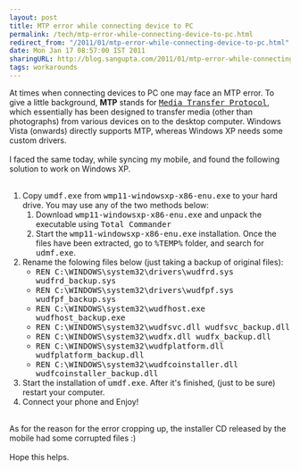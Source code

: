 ```yaml
---
layout: post
title: MTP error while connecting device to PC
permalink: /tech/mtp-error-while-connecting-device-to-pc.html
redirect_from: "/2011/01/mtp-error-while-connecting-device-to-pc.html"
date: Mon Jan 17 08:57:00 IST 2011
sharingURL: http://blog.sangupta.com/2011/01/mtp-error-while-connecting-device-to-pc.html
tags: workarounds
---
```


At times when connecting devices to PC one may face an MTP error. To give a little background, 
<b>MTP</b> stands for 
<tt><a href="http://en.wikipedia.org/wiki/Media_Transfer_Protocol">Media Transfer Protocol</a></tt>, which essentially has been designed to transfer media (other than photographs) from various devices on to the desktop computer. Windows Vista (onwards) directly supports MTP, whereas Windows XP needs some custom drivers.
<br>
<br>I faced the same today, while syncing my mobile, and found the following solution to work on Windows XP.
<br>
<br>
<ol>
    <li>Copy <tt>umdf.exe</tt> from <tt>wmp11-windowsxp-x86-enu.exe</tt> to your hard drive. You may use any of the two methods below:<br>
        <ol>
            <li>Download <tt>wmp11-windowsxp-x86-enu.exe</tt> and unpack the executable using <tt>Total Commander</tt></li>
            <li>Start the <tt>wmp11-windowsxp-x86-enu.exe</tt> installation. Once the files have been extracted, go to <tt>%TEMP%</tt> folder, and search for <tt>udmf.exe</tt>.</li>
        </ol></li>
    <li>Rename the folowing files below (just taking a backup of original files):<br>
        <ul>
            <li><tt>REN C:\WINDOWS\system32\drivers\wudfrd.sys wudfrd_backup.sys</tt></li>
            <li><tt>REN C:\WINDOWS\system32\drivers\wudfpf.sys wudfpf_backup.sys</tt></li>
            <li><tt>REN C:\WINDOWS\system32\wudfhost.exe wudfhost_backup.exe</tt></li>
            <li><tt>REN C:\WINDOWS\system32\wudfsvc.dll wudfsvc_backup.dll</tt></li>
            <li><tt>REN C:\WINDOWS\system32\wudfx.dll wudfx_backup.dll</tt></li>
            <li><tt>REN C:\WINDOWS\system32\wudfplatform.dll wudfplatform_backup.dll</tt></li>
            <li><tt>REN C:\WINDOWS\system32\wudfcoinstaller.dll wudfcoinstaller_backup.dll</tt></li>
        </ul></li>
    <li>Start the installation of <tt>umdf.exe</tt>. After it's finished, (just to be sure) restart your computer.</li>
    <li>Connect your phone and Enjoy!</li>
</ol>
<br>As for the reason for the error cropping up, the installer CD released by the mobile had some corrupted files :)
<br>
<br>Hope this helps.
